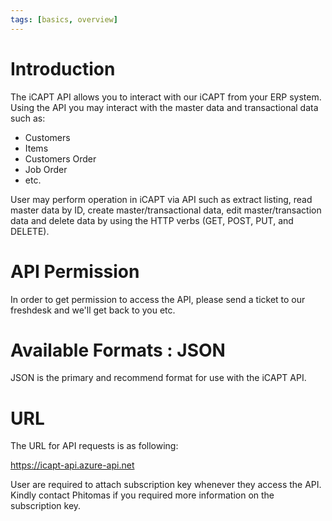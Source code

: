 ```yaml
---
tags: [basics, overview]
---
```


# Introduction

The iCAPT API allows you to interact with our iCAPT from your ERP system. Using the API you may interact with the master data and transactional data such as:
- Customers
- Items
- Customers Order
- Job Order
- etc.

User may perform operation in iCAPT via API such as extract listing, read master data by ID, create master/transactional data, edit master/transaction data and delete data by using the HTTP verbs (GET, POST, PUT, and DELETE).


# API Permission
In order to get permission to access the API, please send a ticket to our freshdesk and we'll get back to you etc.

# Available Formats : JSON
JSON is the primary and recommend format for use with the iCAPT API.

# URL
The URL for API requests is as following: 

https://icapt-api.azure-api.net

User are required to attach subscription key whenever they access the API. Kindly contact Phitomas if you required more information on the subscription key.

